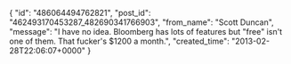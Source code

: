  {
   "id": "486064494762821",
   "post_id": "462493170453287_482690341766903",
   "from_name": "Scott Duncan",
   "message": "I have no idea. Bloomberg has lots of features but \"free\" isn't one of them. That fucker's $1200 a month.",
   "created_time": "2013-02-28T22:06:07+0000"
 }
